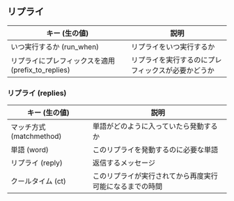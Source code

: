 ## リプライ
|  キー (生の値)  |  説明  |
| ---- | ---- |
|  いつ実行するか (run_when)  |  リプライをいつ実行するか  |
|  リプライにプレフィックスを適用 (prefix_to_replies)  |  リプライを実行するのにプレフィックスが必要かどうか  |

### リプライ (replies)
|  キー (生の値)  |  説明  |
| ---- | ---- |
|  マッチ方式 (matchmethod)  |  単語がどのように入っていたら発動するか  |
|  単語 (word)  |  このリプライを発動するのに必要な単語  |
|  リプライ (reply)  |  返信するメッセージ  |
|  クールタイム (ct)  |  このリプライが実行されてから再度実行可能になるまでの時間  |
